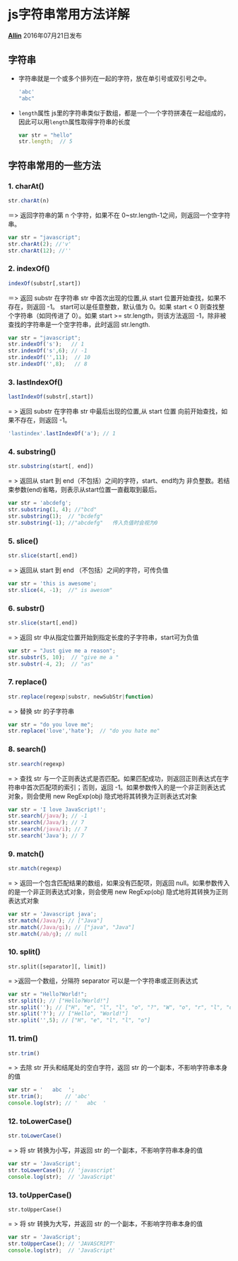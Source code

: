 # js字符串常用方法详解



[**Allin**](https://segmentfault.com/u/allin) 2016年07月21日发布

## 字符串

- 字符串就是一个或多个排列在一起的字符，放在单引号或双引号之中。

  ```js
  'abc'
  "abc"
  ```

- `length`属性
  js里的字符串类似于数组，都是一个一个字符拼凑在一起组成的，因此可以用`length`属性取得字符串的长度

  ```js
  var str = "hello"
  str.length;  // 5
  ```

## 字符串常用的一些方法

### 1. charAt()

```js
str.charAt(n)
```

＝> 返回字符串的第 n 个字符，如果不在 0~str.length-1之间，则返回一个空字符串。

```js
var str = "javascript";
str.charAt(2); //'v'
str.charAt(12); //''
```

### 2. indexOf()

```js
indexOf(substr[,start])
```

＝> 返回 substr 在字符串 str 中首次出现的位置,从 start 位置开始查找，如果不存在，则返回 -1。 
start可以是任意整数，默认值为 0。如果 start < 0 则查找整个字符串（如同传进了 0）。如果 start >= str.length，则该方法返回 -1，除非被查找的字符串是一个空字符串，此时返回 str.length.

```js
var str = "javascript";
str.indexOf('s');   // 1
str.indexOf('s',6); // -1
str.indexOf('',11);  // 10
str.indexOf('',8);   // 8
```

### 3. lastIndexOf()

```js
lastIndexOf(substr[,start])
```

= > 返回 substr 在字符串 str 中最后出现的位置,从 start 位置 向前开始查找，如果不存在，则返回 -1。

```js
'lastindex'.lastIndexOf('a'); // 1
```

### 4. substring()

```js
str.substring(start[, end])
```

= > 返回从 start 到 end（不包括）之间的字符，start、end均为 非负整数。若结束参数(end)省略，则表示从start位置一直截取到最后。

```js
var str = 'abcdefg';
str.substring(1, 4); //"bcd"
str.substring(1);  // "bcdefg"
str.substring(-1); //"abcdefg"   传入负值时会视为0
```

### 5. slice()

```js
str.slice(start[,end])
```

= > 返回从 start 到 end （不包括）之间的字符，可传负值

```js
var str = 'this is awesome';
str.slice(4, -1);  //" is awesom"
```

### 6. substr()

```js
str.slice(start[,end])
```

= > 返回 str 中从指定位置开始到指定长度的子字符串，start可为负值

```js
var str = "Just give me a reason";
str.substr(5, 10);  // "give me a "
str.substr(-4, 2);  // "as"
```

### 7. replace()

```js
str.replace(regexp|substr, newSubStr|function)
```

= > 替换 str 的子字符串

```js
var str = "do you love me";
str.replace('love','hate');  // "do you hate me"
```

### 8. search()

```js
str.search(regexp)
```

= > 查找 str 与一个正则表达式是否匹配。如果匹配成功，则返回正则表达式在字符串中首次匹配项的索引；否则，返回 -1。如果参数传入的是一个非正则表达式对象，则会使用 new RegExp(obj) 隐式地将其转换为正则表达式对象

```js
var str = 'I love JavaScript!';
str.search(/java/); // -1
str.search(/Java/); // 7
str.search(/java/i); // 7
str.search('Java'); // 7
```

### 9. match()

```js
str.match(regexp)
```

= > 返回一个包含匹配结果的数组，如果没有匹配项，则返回 null。如果参数传入的是一个非正则表达式对象，则会使用 new RegExp(obj) 隐式地将其转换为正则表达式对象

```js
var str = 'Javascript java';
str.match(/Java/); // ["Java"]
str.match(/Java/gi); // ["java", "Java"]
str.match(/ab/g); // null
```

### 10. split()

```
str.split([separator][, limit])
```

= >返回一个数组，分隔符 separator 可以是一个字符串或正则表达式

```js
var str = "Hello?World!";
str.split(); // ["Hello?World!"]
str.split(''); // ["H", "e", "l", "l", "o", "?", "W", "o", "r", "l", "d", "!"]
str.split('?'); // ["Hello", "World!"]
str.split('',5); // ["H", "e", "l", "l", "o"]
```

### 11. trim()

```js
str.trim()
```

= > 去除 str 开头和结尾处的空白字符，返回 str 的一个副本，不影响字符串本身的值

```js
var str = '   abc  ';
str.trim();       // 'abc'
console.log(str); // '   abc  '
```

### 12. toLowerCase()

```js
str.toLowerCase()
```

= > 将 str 转换为小写，并返回 str 的一个副本，不影响字符串本身的值

```js
var str = 'JavaScript';
str.toLowerCase(); // 'javascript'
console.log(str);  // 'JavaScript'
```

### 13. toUpperCase()

```
str.toUpperCase()
```

= > 将 str 转换为大写，并返回 str 的一个副本，不影响字符串本身的值

```js
var str = 'JavaScript';
str.toUpperCase(); // 'JAVASCRIPT'
console.log(str);  // 'JavaScript'
```